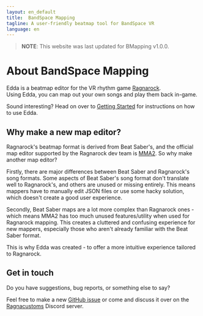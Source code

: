 ```yaml
---
layout: en_default
title:  BandSpace Mapping
tagline: A user-friendly beatmap tool for BandSpace VR
language: en
---
```

> **NOTE**: This website was last updated for BMapping v1.0.0.

# About BandSpace Mapping
Edda is a beatmap editor for the VR rhythm game [Ragnarock](https://store.steampowered.com/app/1345820/Ragnarock/).  
Using Edda, you can map out your own songs and play them back in-game.

Sound interesting? Head on over to [Getting Started](/pages/en/getting-started) for instructions on how to use Edda.

## Why make a new map editor?
Ragnarock's beatmap format is derived from Beat Saber's, and the official map editor supported by the Ragnarock dev team is [MMA2](https://git.bsmg.dev/Top_Cat/MediocreMapAssistant2). So why make another map editor?  

Firstly, there are major differences between Beat Saber and Ragnarock's song formats. Some aspects of Beat Saber's song format don't translate well to Ragnarock's, and others are unused or missing entirely. This means mappers have to manually edit JSON files or use some hacky solution, which doesn't create a good user experience.

Secondly, Beat Saber maps are a lot more complex than Ragnarock ones - which means MMA2 has too much unused features/utility when used for Ragnarock mapping. This creates a cluttered and confusing experience for new mappers, especially those who aren't already familiar with the Beat Saber format.  
  
This is why Edda was created - to offer a more intuitive experience tailored to Ragnarock.     

## Get in touch
Do you have suggestions, bug reports, or something else to say?  

Feel free to make a new [GitHub issue](https://github.com/PKBeam/Edda/issues) or come and discuss it over on the [Ragnacustoms](https://ragnacustoms.com) Discord server.

